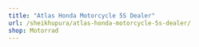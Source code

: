 ```yaml
---
title: "Atlas Honda Motorcycle 5S Dealer"
url: /sheikhupura/atlas-honda-motorcycle-5s-dealer/
shop: Motorrad
---
```

